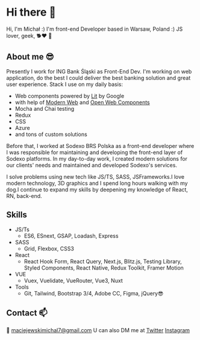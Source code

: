 # Hi there 👋
Hi, I'm Michał :) I'm front-end Developer based in Warsaw, Poland :) JS lover, geek, 🐕❤ 🤣


## About me 😎

Presently I work for ING Bank Śląski as Front-End Dev. I'm working on web application, do the best I could deliver the best banking solution and great user experience. Stack I use on my daily basis: 
- Web components powered by [Lit](https://lit.dev) by Google
- with help of [Modern Web](https://modern-web.dev/) and [Open Web Components](https://open-wc.org/) 
- Mocha and Chai testing
- Redux
- CSS
- Azure
- and tons of custom solutions

Before that, I worked at Sodexo BRS Polska as a front-end developer where I was responsible for maintaining and developing the front-end layer of Sodexo platforms. In my day-to-day work, I created modern solutions for our clients' needs and maintained and developed Sodexo's services.

I solve problems using new tech like JS/TS, SASS, JSFrameworks.I love modern technology, 3D graphics and I spend long hours walking with my dog.I continue to expand my skills by deepening my knowledge of React, RN, back-end.

## Skills
- JS/Ts 
  - ES6, ESnext, GSAP, Loadash, Express
- SASS 
  - Grid, Flexbox, CSS3
- React 
  - React Hook Form, React Query, Next.js, Blitz.js, Testing Library, Styled Components, React Native, Redux Toolkit, Framer Motion
- VUE 
  - Vuex, Vuelidate, VueRouter, Vue3, Nuxt
- Tools
  - Git, Tailwind, Bootstrap 3/4, Adobe CC, Figma, jQuery😎


## Contact 📫

📧 maciejewskimichal7@gmail.com
U can also DM me at 
[Twitter](https://twitter.com/maciejka77)
[Instagram](https://www.instagram.com/maciejewskimichal7/)

<!--
**maciejka7/maciejka7** is a ✨ _special_ ✨ repository because its `README.md` (this file) appears on your GitHub profile.

Here are some ideas to get you started:

- 🔭 I’m currently working on ...
- 🌱 I’m currently learning ...
- 👯 I’m looking to collaborate on ...
- 🤔 I’m looking for help with ...
- 💬 Ask me about ...
- 📫 How to reach me: ...
- 😄 Pronouns: ...
- ⚡ Fun fact: ...
-->
